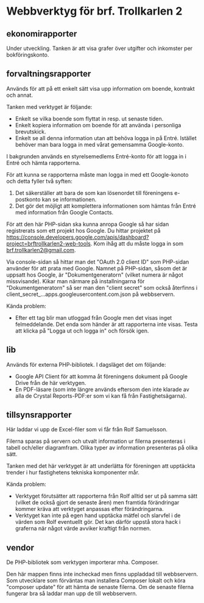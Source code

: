 # Webbverktyg för brf. Trollkarlen 2

## ekonomirapporter

Under utveckling. Tanken är att visa grafer över utgifter och inkomster per bokföringskonto.

## forvaltningsrapporter

Används för att på ett enkelt sätt visa upp information om boende, kontrakt och annat.

Tanken med verktyget är följande:
* Enkelt se vilka boende som flyttat in resp. ut senaste tiden.
* Enkelt kopiera information om boende för att använda i personliga brevutskick.
* Enkelt se all denna information utan att behöva logga in på Entré. Istället behöver man bara logga in med vårat
gemensamma Google-konto.

I bakgrunden används en styrelsemedlems Entré-konto för att logga in i Entré och hämta rapporterna.

För att kunna se rapporterna måste man logga in med ett Google-konoto och detta fyller två syften:
1. Det säkerställer att bara de som kan lösenordet till föreningens e-postkonto kan se informationen.
1. Det gör det möjligt att komplettera informationen som hämtas från Entré med information från Google Contacts.

För att den här PHP-sidan ska kunna anropa Google så har sidan registrerats som ett projekt hos Google. Du hittar
projektet på https://console.developers.google.com/apis/dashboard?project=brftrollkarlen2-web-tools. Kom ihåg att du
måste logga in som brf.trollkarlen2@gmail.com.

Via console-sidan så hittar man det "OAuth 2.0 client ID" som PHP-sidan använder för att prata med Google. Namnet på
PHP-sidan, såsom det är uppsatt hos Google, är "Dokumentgeneratorn" (vilket numera är något missvisande). Kikar man
närmare på installningarna för "Dokumentgeneratorn" så ser man den "client secret" som också återfinns i
client_secret_...apps.googleusercontent.com.json på webbservern.

Kända problem:
* Efter ett tag blir man utloggad från Google men det visas inget felmeddelande. Det enda som händer är att rapporterna
inte visas. Testa att klicka på "Logga ut och logga in" och försök igen.

## lib

Används för externa PHP-bibliotek. I dagsläget det om följande:
* Google API Client för att komma åt föreningens dokument på Google Drive från de här verktygen.
* En PDF-läsare (som inte längre används eftersom den inte klarade av alla de Crystal Reports-PDF:er som vi kan få från Fastighetsägarna).

## tillsynsrapporter

Här laddar vi upp de Excel-filer som vi får från Rolf Samuelsson.

Filerna sparas på servern och utvalt information ur filerna presenteras i tabell och/eller diagramfram. Olika typer av
information presenteras på olika sätt.

Tanken med det här verktyget är att underlätta för föreningen att upptäckta trender i hur fastighetens tekniska komponenter mår.

Kända problem:
* Verktyget förutsätter att rapporterna från Rolf alltid ser ut på samma sätt (vilket de också gjort de senaste åren)
men framtida förändringar kommer kräva att verktyget anpassas efter förändringarna.
* Verktyget kan inte på egen hand upptäcka mätfel och slarvfel i de värden som Rolf eventuellt gör. Det kan därför
uppstå stora hack i graferna när något värde avviker kraftigt från normen.

## vendor

De PHP-bibliotek som verktygen importerar mha. Composer.

Den här mappen finns inte incheckad men finns uppladdad till webbservern. Som utvecklare som förväntas man installera Composer lokalt och köra "composer update" för att hämta de senaste filerna. Om de senaste filerna fungerar bra så laddar man upp de till webbservern.